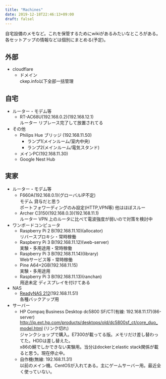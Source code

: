 ```yaml
---
title: "Machines"
date: 2019-12-18T22:46:13+09:00
draft: falsel
---
```

自宅設備のメモなど。これを保管するためにwikiがあるみたいなところがある。各セットアップの情報などは個別にまとめる(予定)。

## 外部
* cloudflare
    * ドメイン  
    ckep.info以下全部一括管理

## 自宅
* ルーター・モデム等
  * RT-AC68U(192.168.0.2)(192.168.12.1)  
    ルーター リプレース完了して放置されてる
* その他
  * Philips Hue ブリッジ (192.168.11.50)
    * ランプ1(メインルーム/室内中央)
    * ランプ2(メインルーム/電気スタンド)
  * メインPC(192.168.11.30)
  * Google Nest Hub

## 実家
* ルーター・モデム等
  * F660A(192.168.0.1)(グローバルIP不定)  
    モデム 貸与だと思う  
    ポートフォワーディングのみ設定(HTTP,VPN等) 他はほぼスルー
  * Archer C3150(192.168.0.3)(192.168.11.1)  
    ルーター VPN 上のルータに比べて電波強度が弱いので対策を検討中
* ワンボードコンピュータ
  * Raspberry Pi 2 B(192.168.11.10)(allocator)  
    リバースプロキシ・常時稼働
  * Raspberry Pi 3 B(192.168.11.12)(web-server)  
    実験・多用途用・常時稼働
  * Raspberry Pi 3 B(192.168.11.14)(library)  
    Webサービス等・常時稼働
  * Pine A64+2GB(192.168.11.15)  
    実験・多用途用
  * Raspberry Pi 3 B(192.168.11.13)(ranchan)  
    用途未定 ディスプレイを付けてある
* NAS
  * [ReadyNAS 212](/machines/readynas212)(192.168.11.51)  
    各種バックアップ用
* サーバー
  * HP Compaq Business Desktop dc5800 SF/CT(有線: 192.168.11.17)(86-server)  
    http://jp.ext.hp.com/products/desktops/old/dc5800sf_ct/core_duo_model.html (リンク切れ)  
    ジャンクショップで購入。E7300が載ってる版。メモリだけ差し替わってた。HDDは差し替えた。  
    x86の鯖でしかできない実験用。当分はdockerとelastic stack関係が載ると思う。現在停止中。
  * 自作機(無線: 192.168.11.31)  
    以前のメイン機。CentOSが入れてある。主にゲームサーバー用。最近全く使っていない。
